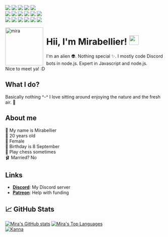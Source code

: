 ![](https://api.ghprofile.me/view?username=MiraBellierr&color=DA70D6&style=plastic&logo=Github&logoColor=DA70D6)
[![](https://img.shields.io/discord/684084513403699314?color=E6E6FA&label=Jasmine%20Headquaters&logo=Discord&logoColor=E6E6FA&style=plastic)](https://discord.gg/s875Hry)
[![](https://img.shields.io/github/sponsors/MiraBellierr?color=DDA0DD&label=Patreon&logo=Patreon&logoColor=DDA0DD&style=plastic)](https://www.patreon.com/jasminebot)
[![](https://img.shields.io/github/followers/MiraBellierr?color=EE82EE&label=Followers&logo=Github&logoColor=EE82EE&style=plastic)](https://github.com/MiraBellierr)
[![](https://img.shields.io/github/stars/MiraBellierr/Jasmine?color=DA70D6&label=Stars&logo=Github&logoColor=DA70D6&style=plastic)](https://github.com/MiraBellierr/Jasmine)<br>
![](https://img.shields.io/badge/Linux-00008B?style=plastic&logo=linux&logoColor=white)
![](https://img.shields.io/badge/Ubuntu-E95420?style=plastic&logo=ubuntu&logoColor=white)
![](https://img.shields.io/badge/Bash-ED1C24?style=plastic&logo=gnu-bash&logoColor=white)
![](https://img.shields.io/badge/Visual%20Studio%20Code-0078d7?style=plastic&logo=visual-studio-code&logoColor=white)
![](https://img.shields.io/badge/SQLite-07405E?style=plastic&logo=sqlite&logoColor=white)
![](https://img.shields.io/badge/JavaScript-F7DF1E?style=plastic&logo=javascript&logoColor=black)<br>
![](https://img.shields.io/badge/Node.js-43853D?style=plastic&logo=node-dot-js&logoColor=white)
![](https://img.shields.io/badge/C%2B%2B-00599C?style=plastic&logo=c%2B%2B&logoColor=white)
![](https://img.shields.io/badge/C-00599C?style=plastic&logo=c&logoColor=white)
![](https://img.shields.io/badge/Java-ED8B00?style=plastic&logo=java&logoColor=white)
![](https://img.shields.io/badge/DigitalOcean-%230167ff.svg?style=plastic&logo=digitalOcean&logoColor=white)
![](https://img.shields.io/badge/Intel-Core_i5_5th-0071C5?style=plastic&logo=intel&logoColor=white)

<img width="120" height="120" align="left" style="float: left; margin: 0 10px 0 0;" alt="mira" src="https://www.jasminebot.xyz/mira.jpg">

# Hii, I'm Mirabellier! <img src="https://raw.githubusercontent.com/MartinHeinz/MartinHeinz/master/wave.gif" width="30px">
I'm an alien 👽. Nothing special ✨. I mostly code Discord bots in node.js. Expert in Javascript and node.js.<br>Nice to meet ya! :D
## What I do?
Basically nothing ^-^ I love sitting around enjoying the nature and the fresh air. 🌳

## About me
🌿 My name is Mirabellier<br>
🍂 20 years old<br>
🌼 Female<br>
🍓 Birthday is 8 September<br>
🧩 Play chess sometimes<br>
🩰 Married? No

## Links
* **[Discord](https://discord.gg/NcPeGuNEdc)**: My Discord server
* **[Patreon](https://www.patreon.com/kannacoco?fan_landing=true)**: Help with funding
## &#x1f4c8; GitHub Stats
[![Mira's GitHub stats](https://github-readme-stats.vercel.app/api?username=MiraBellierr&title_color=ffffff&text_color=c9cacc&icon_color=2bbc8a&bg_color=1d1f21)](https://github.com/MiraBellierr)
[![Mira's Top Languages](https://github-readme-stats.vercel.app/api/top-langs/?username=MiraBellierr&title_color=ffffff&text_color=c9cacc&icon_color=2bbc8a&bg_color=1d1f21&langs_count=11&hide=html,css,makefile,shell)](https://github.com/MiraBellierr)
<br>
[![Kanna](https://github-readme-stats.vercel.app/api/pin/?username=MiraBellierr&repo=Jasmine&title_color=ffffff&text_color=c9cacc&icon_color=2bbc8a&bg_color=1d1f21)](https://github.com/MiraBellierr/Kannabotto)
